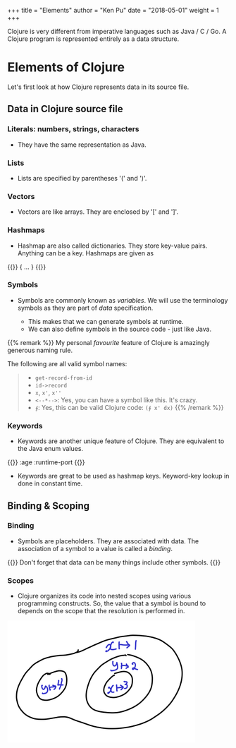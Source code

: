 +++
title = "Elements"
author = "Ken Pu"
date = "2018-05-01"
weight = 1
+++

Clojure is very different from imperative languages such as Java / C / Go.
A Clojure program is represented entirely as a data structure.

<!--more-->

# Elements of Clojure

Let's first look at how Clojure represents data in its source file.

## Data in Clojure source file

### Literals: numbers, strings, characters

- They have the same representation as Java.

### Lists

- Lists are specified by parentheses '(' and ')'.

### Vectors

- Vectors are like arrays.  They are enclosed by '[' and ']'.

### Hashmaps

- Hashmap are also called dictionaries.  They store key-value pairs.  Anything
  can be a key.  Hashmaps are given as

{{<highlight clojure>}}
{ <key> <value> <key> <value> ... }
{{</highlight>}}

### Symbols

- Symbols are commonly known as _variables_.  We will use the terminology
  symbols as they are part of _data_ specification.

    - This makes that we can generate symbols at runtime.
    - We can also define symbols in the source code - just like Java.

{{% remark %}}
My personal *favourite* feature of Clojure is amazingly generous
naming rule.

The following are all valid symbol names:

> - `get-record-from-id`
> - `id->record`
> - `x`, `x'`, `x''`
> - `<--*-->`: Yes, you can have a symbol like this.  It's crazy.
> - `∮`: Yes, this can be valid Clojure code: `(∮ x' dx)`
{{% /remark %}}

### Keywords

- Keywords are another unique feature of Clojure.  They are equivalent to
the Java enum values.

{{<highlight clojure>}}
:age
:runtime-port
{{</highlight>}}

- Keywords are great to be used as hashmap keys.  Keyword-key lookup in done in constant
  time.

## Binding & Scoping

### Binding

- Symbols are placeholders.  They are associated with data.
The association of a symbol to a value is called a _binding_.

{{<remark>}}
Don't forget that data can be many things include other symbols.
{{</remark>}}

### Scopes

- Clojure organizes its code into nested scopes using various
programming constructs.  So, the value that a symbol is bound to
depends on the scope that the resolution is performed in.

![Nested Scopes](nested-scopes.png)

